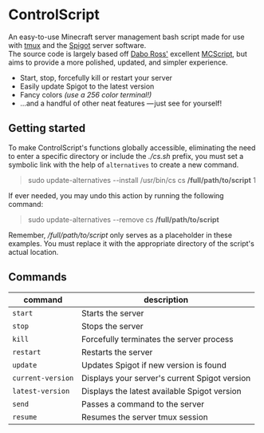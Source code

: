 ControlScript
=============
An easy-to-use Minecraft server management bash script made for use with [tmux](http://tmux.sourceforge.net/) and the [Spigot](http://spigotmc.org) server software.
<br>The source code is largely based off [Dabo Ross'](https://github.com/daboross) excellent [MCScript](https://github.com/daboross/MCScript), but aims to provide a more polished, updated, and simpler experience.

* Start, stop, forcefully kill or restart your server
* Easily update Spigot to the latest version
* Fancy colors *(use a 256 color terminal!)*
* ...and a handful of other neat features — just see for yourself!

Getting started 
--

To make ControlScript's functions globally accessible, eliminating the need to enter a specific directory or include the *./cs.sh* prefix, you must set a symbolic link with the help of `alternatives` to create a new command.

> sudo update-alternatives --install /usr/bin/cs cs **/full/path/to/script** 1<br>

If ever needed, you may undo this action by running the following command:

> sudo update-alternatives --remove cs **/full/path/to/script**

Remember, */full/path/to/script* only serves as a placeholder in these examples. You must replace it with the appropriate directory of the script's actual location.

Commands
--

| command | description |
|---------|-------------|
`start` | Starts the server
`stop` | Stops the server
`kill` | Forcefully terminates the server process
`restart` | Restarts the server
`update` | Updates Spigot if new version is found
`current-version` | Displays your server's current Spigot version
`latest-version` | Displays the latest available Spigot version
`send` | Passes a command to the server
`resume` | Resumes the server tmux session

